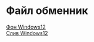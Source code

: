 # Файл обменник
[Фон Windows12](https://github.com/nnn-ssn-ru/files/raw/refs/heads/main/win12bg.jpg)\
[Слив Windows12](https://github.com/nnn-ssn-ru/files/raw/refs/heads/main/sliv-win12.jpeg)
